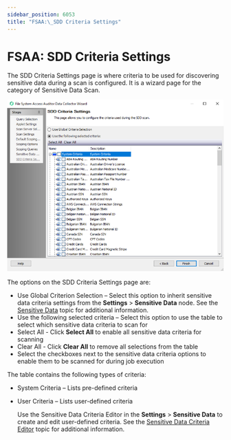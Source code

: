 ```yaml
---
sidebar_position: 6053
title: "FSAA:\_SDD Criteria Settings"
---
```


# FSAA: SDD Criteria Settings

The SDD Criteria Settings page is where criteria to be used for discovering sensitive data during a scan is configured. It is a wizard page for the category of Sensitive Data Scan.

![FSAA Data Collector Wizard SDD Criteria Settings page](../../../../../../../static/images/AccessAnalyzer_12.0/Content/Resources/Images/EnterpriseAuditor/Admin/DataCollector/FSAA/SDDCriteria.png "FSAA Data Collector Wizard SDD Criteria Settings page")

The options on the SDD Criteria Settings page are:

* Use Global Criterion Selection – Select this option to inherit sensitive data criteria settings from the **Settings** > **Sensitive Data** node. See the [Sensitive Data](../../Settings/SensitiveData/Overview "Sensitive Data") topic for additional information.
* Use the following selected criteria – Select this option to use the table to select which sensitive data criteria to scan for
* Select All - Click **Select All** to enable all sensitive data criteria for scanning
* Clear All - Click **Clear All** to remove all selections from the table
* Select the checkboxes next to the sensitive data criteria options to enable them to be scanned for during job execution

The table contains the following types of criteria:

* System Criteria – Lists pre-defined criteria
* User Criteria – Lists user-defined criteria

  Use the Sensitive Data Criteria Editor in the **Settings** > **Sensitive Data** to create and edit user-defined criteria. See the [Sensitive Data Criteria Editor](../../../SensitiveDataDiscovery/CriteriaEditor/Overview "Sensitive Data Criteria Editor") topic for additional information.